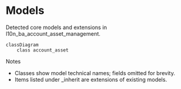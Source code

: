 # Models

Detected core models and extensions in l10n_ba_account_asset_management.

```mermaid
classDiagram
    class account_asset
```

Notes
- Classes show model technical names; fields omitted for brevity.
- Items listed under _inherit are extensions of existing models.
